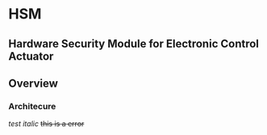 # HSM
## Hardware Security Module for Electronic Control Actuator 

## Overview

### Architecure
*test italic*
~~this is a error~~
